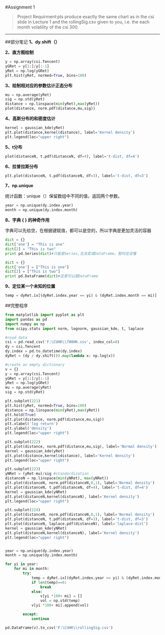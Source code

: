 #Assignment 1
> Project Requirment:pls produce exactly the same chart as in the csi slide in Lecture 1 and the rollingSig.csv given to you,
> i.e. the each month volatility of the csi 300.

----
##部分笔记
**1、dy.shift（）**

**2、直方图绘制**
```python
y = np.array(csi.Tencent)
yGRet = y[1:]/y[:-1]
yRet = np.log(yGRet)
plt.hist(yRet, normed=True, bins=100)
```


**3、绘制相对应的参数估计正态分布**
```python
mu = np.average(yRet)
sig = np.std(yRet)
distance = np.linspace(min(yRet),max(yRet))
plot(distance, norm.pdf(distance,mu,sig))
```


**4、高斯分布的和密度估计**
```python
kernel = gaussian_kde(yRet)
plt.plot(distance,kernel(distance), label='Kernel density')
plt.legend(loc="upper right")
```

**5、t分布**
```python
plot(distanceN, t.pdf(distanceN, df=4), label='t-dist, df=4')
```

**6、拉普拉斯分布**
```python
plt.plot(distanceN, t.pdf(distanceN, df=3), label='t-dist, df=3')
```

**7、np.unique**

统计函数：unique（）保留数组中不同的值，返回两个参数。
```python
year = np.unique(dy.index.year)
month = np.unique(dy.index.month)
```

**8、字典 { } 的神奇作用**

字典可以先给空，在根据键赋值，都可以是空的，所以字典是更加灵活的容器
```python
dict = {}
dict['one'] = "This is one"
dict[2] = "This is two"
print pd.Series(dict)#只能是Series,无法变成DataFrame，暂时还没懂
```
```python
dict = {}
dict['one'] = ["This is one"]
dict[2] = ["This is two"]
print pd.DataFrame(dict)#这里可以是DataFrame
```

**9、定位某一个未知的位置**
```python
temp = dyRet.ix[(dyRet.index.year == yi) & (dyRet.index.month == mi)]
```


##完整程序
```python
from matplotlib import pyplot as plt
import pandas as pd
import numpy as np
from scipy.stats import norm, lognorm, gaussian_kde, t, laplace

#read data
csi = pd.read_csv('F:\CUHK\\700HK.csv', index_col=0)
dy = csi.Tencent
dy.index = pd.to_datetime(dy.index)
dyRet = (dy / dy.shift()).map(lambda x: np.log(x))

#create an empty dictionary
v = {}
y = np.array(csi.Tencent)
yGRet = y[1:]/y[:-1]
yRet = np.log(yGRet)
mu = np.average(yRet)
sig = np.std(yRet)

plt.subplot(221)
plt.hist(yRet, normed=True, bins=100)
distance = np.linspace(min(yRet),max(yRet))
plt.hold(True)
plt.plot(distance, norm.pdf(distance,mu,sig))
plt.xlabel('log return')
plt.ylabel('density')
plt.legend(loc="upper right")

plt.subplot(222)
plt.plot(distance, norm.pdf(distance,mu,sig), label='Normal density')
kernel = gaussian_kde(yRet)
plt.plot(distance,kernel(distance), label='Kernel density')
plt.legend(loc="upper right")

plt.subplot(223)
yNRet = (yRet-mu)/sig #standardization
distanceN = np.linspace(min(yNRet), max(yNRet))
plt.plot(distanceN, norm.pdf(distanceN,0,1), label='Normal density')
plt.plot(distanceN, t.pdf(distanceN, df=4), label='t-dist, df=4')
kernel = gaussian_kde(yNRet)
plt.plot(distanceN,kernel(distanceN), label='Kernel density')
plt.legend(loc="upper right")

plt.subplot(224)
plt.plot(distanceN, norm.pdf(distanceN,0,1), label='Normal density')
plt.plot(distanceN, t.pdf(distanceN, df=3), label='t-dist, df=3')
plt.plot(distanceN, laplace.pdf(distanceN), label='laplace-dist')
kernel = gaussian_kde(yNRet)
plt.plot(distanceN,kernel(distanceN), label='Kernel density')
plt.legend(loc="upper right")


year = np.unique(dy.index.year)
month = np.unique(dy.index.month)

for yi in year:
    for mi in month:
        try:
            temp = dyRet.ix[(dyRet.index.year == yi) & (dyRet.index.month == mi)]
            if len(temp)==0:
                break
            else:
                v[yi *100+ mi] = []
                vol = np.std(temp)
            v[yi *100+ mi].append(vol)

        except:
            continue

pd.DataFrame(v).to_csv('F:\CUHK\\rollingSig.csv')
```

